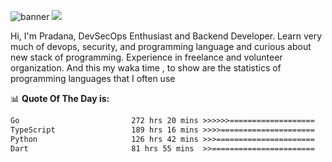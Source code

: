 ![banner](.github/banner-profile.jpeg)
<img src="https://user-images.githubusercontent.com/73097560/115834477-dbab4500-a447-11eb-908a-139a6edaec5c.gif"></p>

Hi, I'm Pradana, DevSecOps Enthusiast and Backend Developer. Learn very much of devops, security, and programming language and curious about new stack of programming. Experience in freelance and volunteer organization. And this my waka time , to show are the statistics of programming languages that I often use

📊 **Quote Of The Day is:**
<!--START_SECTION:waka-->

```txt
Go                         272 hrs 20 mins >>>>>>===================   24.15 %
TypeScript                 189 hrs 16 mins >>>>=====================   16.79 %
Python                     126 hrs 42 mins >>>======================   11.24 %
Dart                       81 hrs 55 mins  >>=======================   07.27 %
```

<!--END_SECTION:waka-->
